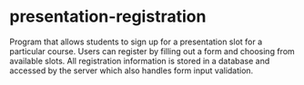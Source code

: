 # presentation-registration
Program that allows students to sign up for a presentation slot for a particular course. Users can register by filling out a form and choosing from available slots. All registration information is stored in a database and accessed by the server which also handles form input validation.
